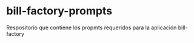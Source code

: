 # bill-factory-prompts
Respositorio que contiene los propmts requeridos para la aplicación bill-factory
